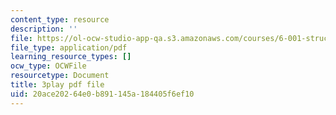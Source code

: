 ```yaml
---
content_type: resource
description: ''
file: https://ol-ocw-studio-app-qa.s3.amazonaws.com/courses/6-001-structure-and-interpretation-of-computer-programs-spring-2005/20ace20264e0b891145a184405f6ef10_bV87UzKMRtE.pdf
file_type: application/pdf
learning_resource_types: []
ocw_type: OCWFile
resourcetype: Document
title: 3play pdf file
uid: 20ace202-64e0-b891-145a-184405f6ef10
---
```

